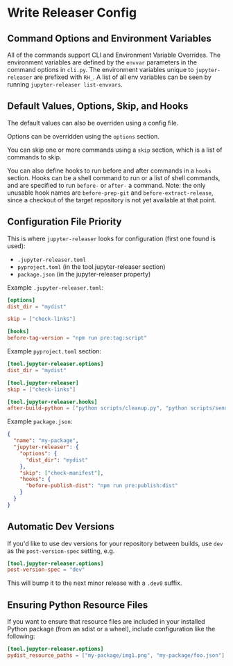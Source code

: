 # Write Releaser Config

## Command Options and Environment Variables

All of the commands support CLI and Environment Variable Overrides.
The environment variables are defined by the `envvar` parameters in the
command options in `cli.py`. The environment variables unique to
`jupyter-releaser` are prefixed with `RH_`. A list of all env variables can be seen
by running `jupyter-releaser list-envvars`.

## Default Values, Options, Skip, and Hooks

The default values can also be overriden using a config file.

Options can be overridden using the `options` section.

You can skip one or more commands using a `skip` section, which is a list of
commands to skip.

You can also define hooks to run before and after
commands in a `hooks` section. Hooks can be a shell command to run or
a list of shell commands, and are specified to run `before-` or `after-`
a command.
Note: the only unusable hook names are `before-prep-git` and `before-extract-release`, since a checkout of the target repository is not yet available at that point.

## Configuration File Priority

This is where `jupyter-releaser` looks for configuration (first one found is used):

- `.jupyter-releaser.toml`
- `pyproject.toml` (in the tool.jupyter-releaser section)
- `package.json` (in the jupyter-releaser property)

Example `.jupyter-releaser.toml`:

```toml
[options]
dist_dir = "mydist"

skip = ["check-links"]

[hooks]
before-tag-version = "npm run pre:tag:script"
```

Example `pyproject.toml` section:

```toml
[tool.jupyter-releaser.options]
dist_dir = "mydist"

[tool.jupyter-releaser]
skip = ["check-links"]

[tool.jupyter-releaser.hooks]
after-build-python = ["python scripts/cleanup.py", "python scripts/send_email.py"]
```

Example `package.json`:

```json
{
  "name": "my-package",
  "jupyter-releaser": {
    "options": {
      "dist_dir": "mydist"
    },
    "skip": ["check-manifest"],
    "hooks": {
      "before-publish-dist": "npm run pre:publish:dist"
    }
  }
}
```

## Automatic Dev Versions

If you'd like to use dev versions for your repository between builds,
use `dev` as the `post-version-spec` setting, e.g.

```toml
[tool.jupyter-releaser.options]
post-version-spec = "dev"
```

This will bump it to the next minor release with a `.dev0` suffix.

## Ensuring Python Resource Files

If you want to ensure that resource files are included in your installed Python
package
(from an sdist or a wheel), include configuration like the following:

```toml
[tool.jupyter-releaser.options]
pydist_resource_paths = ["my-package/img1.png", "my-package/foo.json"]
```
